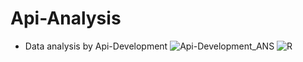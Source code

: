 # Api-Analysis
- Data analysis by Api-Development
![Api-Development_ANS](https://img.shields.io/badge/Api-Development_ANS%2B-blue.svg)
![R](https://img.shields.io/badge/R.1%2B-blue.svg)
